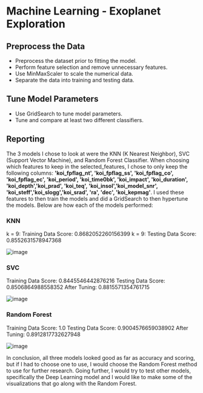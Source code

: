 # Machine Learning - Exoplanet Exploration

## Preprocess the Data
- Preprocess the dataset prior to fitting the model.
- Perform feature selection and remove unnecessary features.
- Use MinMaxScaler to scale the numerical data.
- Separate the data into training and testing data.

## Tune Model Parameters
- Use GridSearch to tune model parameters.
- Tune and compare at least two different classifiers.

## Reporting

The 3 models I chose to look at were the KNN (K Nearest Neighbor), SVC (Support Vector Machine), and Random Forest Classifier.  When choosing which features to keep in the selected_features, I chose to only keep the following columns: **'koi_fpflag_nt', 'koi_fpflag_ss', 'koi_fpflag_co', 'koi_fpflag_ec', 'koi_period', 'koi_time0bk', 'koi_impact', 'koi_duration', 'koi_depth','koi_prad', 'koi_teq', 'koi_insol','koi_model_snr', 'koi_steff','koi_slogg','koi_srad', 'ra', 'dec', 'koi_kepmag'**. I used these features to then train the models and did a GridSearch to then hypertune the models.  Below are how each of the models performed:

### KNN
k = 9: Training Data Score: 0.8682052260156399
k = 9: Testing Data Score: 0.8552631578947368

![image](https://user-images.githubusercontent.com/69765842/109057909-5a863a80-76b0-11eb-8304-c313147cce18.png)

### SVC
Training Data Score: 0.8445546442876216
Testing Data Score: 0.8506864988558352
After Tuning: 0.8815571354761715

![image](https://user-images.githubusercontent.com/69765842/109026760-14b87a80-768e-11eb-9e09-f71159e11a10.png)

### Random Forest
Training Data Score: 1.0
Testing Data Score: 0.9004576659038902
After Tuning: 0.8912817732627948

![image](https://user-images.githubusercontent.com/69765842/109056538-8a344300-76ae-11eb-9f76-ebf93ca1edff.png)

In conclusion, all three models looked good as far as accuracy and scoring, but if I had to choose one to use, I would choose the Random Forest method to use for further research.  Going further, I  would try to test other models, specifically the Deep Learning model and I would like to make some of the visualizations that go along with the Random Forest. 
